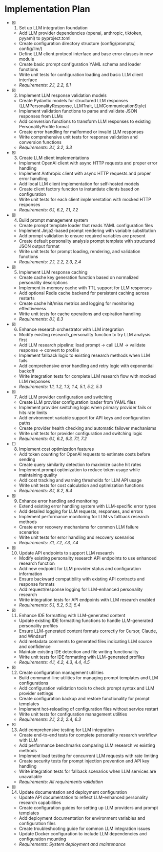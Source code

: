 # Implementation Plan

- [x] 1. Set up LLM integration foundation
  - Add LLM provider dependencies (openai, anthropic, tiktoken, pyyaml) to pyproject.toml
  - Create configuration directory structure (config/prompts/, config/llm/)
  - Define LLM client protocol interface and base error classes in new module
  - Create basic prompt configuration YAML schema and loader functions
  - Write unit tests for configuration loading and basic LLM client interface
  - _Requirements: 2.1, 2.2, 6.1_

- [x] 2. Implement LLM response validation models
  - Create Pydantic models for structured LLM responses (LLMPersonalityResponse, LLMTrait, LLMCommunicationStyle)
  - Implement validation functions to parse and validate JSON responses from LLMs
  - Add conversion functions to transform LLM responses to existing PersonalityProfile format
  - Create error handling for malformed or invalid LLM responses
  - Write comprehensive unit tests for response validation and conversion functions
  - _Requirements: 3.1, 3.2, 3.3_

- [x] 3. Create LLM client implementations
  - Implement OpenAI client with async HTTP requests and proper error handling
  - Implement Anthropic client with async HTTP requests and proper error handling
  - Add local LLM client implementation for self-hosted models
  - Create client factory function to instantiate clients based on configuration
  - Write unit tests for each client implementation with mocked HTTP responses
  - _Requirements: 6.1, 6.2, 7.1, 7.2_

- [x] 4. Build prompt management system
  - Create prompt template loader that reads YAML configuration files
  - Implement Jinja2-based prompt rendering with variable substitution
  - Add prompt validation to ensure required variables are present
  - Create default personality analysis prompt template with structured JSON output format
  - Write unit tests for prompt loading, rendering, and validation functions
  - _Requirements: 2.1, 2.2, 2.3, 2.4_

- [x] 5. Implement LLM response caching
  - Create cache key generation function based on normalized personality descriptions
  - Implement in-memory cache with TTL support for LLM responses
  - Add optional Redis cache backend for persistent caching across restarts
  - Create cache hit/miss metrics and logging for monitoring effectiveness
  - Write unit tests for cache operations and expiration handling
  - _Requirements: 8.1, 8.3_

- [x] 6. Enhance research orchestrator with LLM integration
  - Modify existing research_personality function to try LLM analysis first
  - Add LLM research pipeline: load prompt → call LLM → validate response → convert to profile
  - Implement fallback logic to existing research methods when LLM fails
  - Add comprehensive error handling and retry logic with exponential backoff
  - Write integration tests for complete LLM research flow with mocked LLM responses
  - _Requirements: 1.1, 1.2, 1.3, 1.4, 5.1, 5.2, 5.3_

- [x] 7. Add LLM provider configuration and switching
  - Create LLM provider configuration loader from YAML files
  - Implement provider switching logic when primary provider fails or hits rate limits
  - Add environment variable support for API keys and configuration paths
  - Create provider health checking and automatic failover mechanisms
  - Write unit tests for provider configuration and switching logic
  - _Requirements: 6.1, 6.2, 6.3, 7.1, 7.2_

- [ ] 8. Implement cost optimization features
  - Add token counting for OpenAI requests to estimate costs before sending
  - Create query similarity detection to maximize cache hit rates
  - Implement prompt optimization to reduce token usage while maintaining quality
  - Add cost tracking and warning thresholds for LLM API usage
  - Write unit tests for cost calculation and optimization functions
  - _Requirements: 8.1, 8.2, 8.4_

- [x] 9. Enhance error handling and monitoring
  - Extend existing error handling system with LLM-specific error types
  - Add detailed logging for LLM requests, responses, and errors
  - Implement performance monitoring for LLM vs fallback research methods
  - Create error recovery mechanisms for common LLM failure scenarios
  - Write unit tests for error handling and recovery scenarios
  - _Requirements: 7.1, 7.2, 7.3, 7.4_

- [x] 10. Update API endpoints to support LLM research
  - Modify existing personality research API endpoints to use enhanced research function
  - Add new endpoint for LLM provider status and configuration information
  - Ensure backward compatibility with existing API contracts and response formats
  - Add request/response logging for LLM-enhanced personality research
  - Write integration tests for API endpoints with LLM research enabled
  - _Requirements: 5.1, 5.2, 5.3, 5.4_

- [x] 11. Enhance IDE formatting with LLM-generated content
  - Update existing IDE formatting functions to handle LLM-generated personality profiles
  - Ensure LLM-generated content formats correctly for Cursor, Claude, and Windsurf
  - Add metadata comments to generated files indicating LLM source and confidence
  - Maintain existing IDE detection and file writing functionality
  - Write unit tests for IDE formatting with LLM-generated profiles
  - _Requirements: 4.1, 4.2, 4.3, 4.4, 4.5_

- [x] 12. Create configuration management utilities
  - Build command-line utilities for managing prompt templates and LLM configurations
  - Add configuration validation tools to check prompt syntax and LLM provider settings
  - Create configuration backup and restore functionality for prompt templates
  - Implement hot-reloading of configuration files without service restart
  - Write unit tests for configuration management utilities
  - _Requirements: 2.1, 2.2, 2.4, 6.3_

- [x] 13. Add comprehensive testing for LLM integration
  - Create end-to-end tests for complete personality research workflow with LLM
  - Add performance benchmarks comparing LLM research vs existing methods
  - Implement load testing for concurrent LLM requests with rate limiting
  - Create security tests for prompt injection prevention and API key handling
  - Write integration tests for fallback scenarios when LLM services are unavailable
  - _Requirements: All requirements validation_

- [x] 14. Update documentation and deployment configuration
  - Update API documentation to reflect LLM-enhanced personality research capabilities
  - Create configuration guides for setting up LLM providers and prompt templates
  - Add deployment documentation for environment variables and configuration files
  - Create troubleshooting guide for common LLM integration issues
  - Update Docker configuration to include LLM dependencies and configuration mounting
  - _Requirements: System deployment and maintenance_